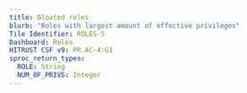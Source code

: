```yaml
---
title: Bloated roles
blurb: "Roles with largest amount of effective privileges"
Tile Identifier: ROLES-5
Dashboard: Roles
HITRUST CSF v9: PR.AC-4:G1
sproc_return_types:
  ROLE: String
  NUM_OF_PRIVS: Integer
---
```


<!-- TODO -->
